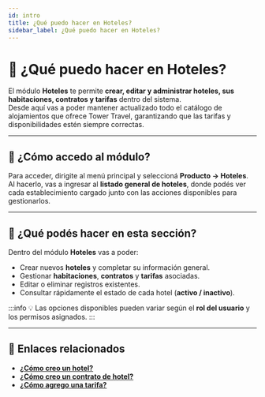 ```yaml
---
id: intro
title: ¿Qué puedo hacer en Hoteles?
sidebar_label: ¿Qué puedo hacer en Hoteles?
---
```


# 🏨 ¿Qué puedo hacer en Hoteles?

El módulo **Hoteles** te permite **crear, editar y administrar hoteles, sus habitaciones, contratos y tarifas** dentro del sistema.  
Desde aquí vas a poder mantener actualizado todo el catálogo de alojamientos que ofrece Tower Travel, garantizando que las tarifas y disponibilidades estén siempre correctas.

---

## 🚪 ¿Cómo accedo al módulo?

Para acceder, dirigite al menú principal y seleccioná **Producto → Hoteles**.  
Al hacerlo, vas a ingresar al **listado general de hoteles**, donde podés ver cada establecimiento cargado junto con las acciones disponibles para gestionarlos.

<!-- ![Listado de hoteles](/img/producto/hoteles/listado-hoteles.png) -->
<!-- cambiar img -->
---

## 🧾 ¿Qué podés hacer en esta sección?

Dentro del módulo **Hoteles** vas a poder:

- Crear nuevos **hoteles** y completar su información general.  
- Gestionar **habitaciones**, **contratos** y **tarifas** asociadas.  
- Editar o eliminar registros existentes.  
- Consultar rápidamente el estado de cada hotel (**activo / inactivo**).  

:::info
💡 Las opciones disponibles pueden variar según el **rol del usuario** y los permisos asignados.
:::

---

## 🔗 Enlaces relacionados

- [**¿Cómo creo un hotel?**](./crear-hotel)  
- [**¿Cómo creo un contrato de hotel?**](./crear-contrato)  
- [**¿Cómo agrego una tarifa?**](./agregar-tarifa)
